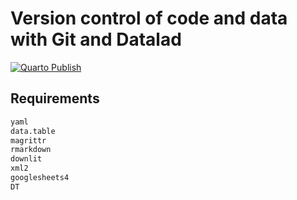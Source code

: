# Version control of code and data with Git and Datalad

[![Quarto Publish](https://github.com/lnnrtwttkhn/versioncontrol-course-uhh-ws23/actions/workflows/publish.yml/badge.svg)](https://github.com/lnnrtwttkhn/versioncontrol-course-uhh-ws23/actions/workflows/publish.yml)

## Requirements

```r
yaml
data.table
magrittr
rmarkdown
downlit
xml2
googlesheets4
DT
```